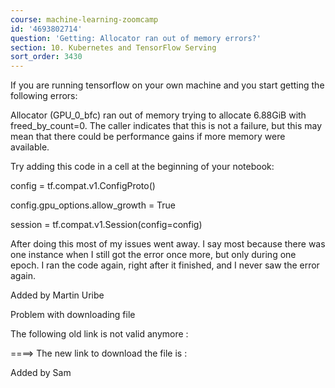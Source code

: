 ```yaml
---
course: machine-learning-zoomcamp
id: '4693802714'
question: 'Getting: Allocator ran out of memory errors?'
section: 10. Kubernetes and TensorFlow Serving
sort_order: 3430
---
```


If you are running tensorflow on your own machine and you start getting the following errors:

Allocator (GPU_0_bfc) ran out of memory trying to allocate 6.88GiB with freed_by_count=0. The caller indicates that this is not a failure, but this may mean that there could be performance gains if more memory were available.

Try adding this code in a cell at the beginning of your notebook:

config = tf.compat.v1.ConfigProto()

config.gpu_options.allow_growth = True

session = tf.compat.v1.Session(config=config)

After doing this most of my issues went away. I say most because there was one instance when I still got the error once more, but only during one epoch. I ran the code again, right after it finished, and I never saw the error again.

Added by Martin Uribe

Problem with downloading    file

The following old link is not valid anymore :




====>	The new link to download the file is :

Added by Sam

